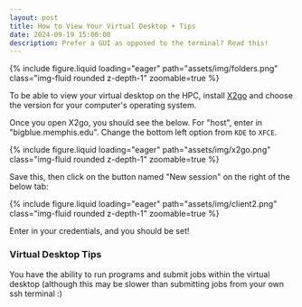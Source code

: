 ```yaml
---
layout: post
title: How to View Your Virtual Desktop + Tips
date: 2024-09-19 15:00:00
description: Prefer a GUI as opposed to the terminal? Read this!
---
```


<div class="row mt-3">
    <div class="col-sm mt-3 mt-md-0">
        {% include figure.liquid loading="eager" path="assets/img/folders.png" class="img-fluid rounded z-depth-1" zoomable=true %}
    </div>
</div>

To be able to view your virtual desktop on the HPC, install [X2go]("https://wiki.x2go.org/doku.php") and choose the version for your computer's operating system.

Once you open X2go, you should see the below. For "host", enter in "bigblue.memphis.edu". Change the bottom left option from `KDE` to `XFCE`. 

<div class="row mt-3">
    <div class="col-sm mt-3 mt-md-0">
        {% include figure.liquid loading="eager" path="assets/img/x2go.png" class="img-fluid rounded z-depth-1" zoomable=true %}
    </div>
</div>

Save this, then click on the button named "New session" on the right of the below tab:

<div class="row mt-3">
    <div class="col-sm mt-3 mt-md-0">
        {% include figure.liquid loading="eager" path="assets/img/client2.png" class="img-fluid rounded z-depth-1" zoomable=true %}
    </div>
</div>

Enter in your credentials, and you should be set!



<h3>Virtual Desktop Tips</h3>
You have the ability to run programs and submit jobs within the virtual desktop (although this may be slower than submitting jobs from your own ssh terminal :) 

